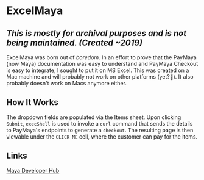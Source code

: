 # ExcelMaya

## _This is mostly for archival purposes and is not being maintained.  (Created ~2019)_

ExcelMaya was born out of _boredom_. In an effort to prove that the PayMaya (now Maya) documentation was easy to understand and PayMaya Checkout is easy to integrate, I sought to put it on MS Excel. This was created on a Mac machine and will probably not work on other platforms (yet?🤔). It also probably doesn't work on Macs anymore either.

## How It Works

The dropdown fields are populated via the Items sheet. Upon clicking `Submit`, `execShell` is used to invoke a `curl` command that sends the details to PayMaya's endpoints to generate a `checkout`.  The resulting page is then viewable under the `CLICK ME` cell, where the customer can pay for the items.

## Links

[Maya Developer Hub](https://developers.maya.ph/)
